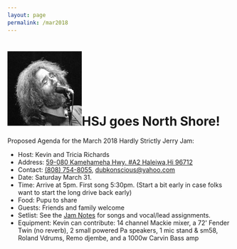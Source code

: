 ```yaml
---
layout: page
permalink: /mar2018
---
```

<h1><img class="ui avatar image" src="/images/jerryavatar.jpg">HSJ goes North Shore!</h1>

Proposed Agenda for the March 2018 Hardly Strictly Jerry Jam:

  * Host: Kevin and Tricia Richards
  * Address: [59-080 Kamehameha Hwy. #A2 Haleiwa,Hi 96712](https://www.google.com/maps/place/59-80+Kamehameha+Hwy,+Haleiwa,+HI+96712)
  * Contact: [(808) 754-8055‬](tel:808-754-8055‬), [dubkonscious@yahoo.com](mailto:dubkonscious@yahoo.com)
  * Date: Saturday March 31. 
  * Time: Arrive at 5pm. First song 5:30pm. (Start a bit early in case folks want to start the long drive back early)
  * Food: Pupu to share
  * Guests: Friends and family welcome
  * Setlist:  See the [Jam Notes](https://goo.gl/VBa4Q7) for songs and vocal/lead assignments. 
  * Equipment: Kevin can contribute: 14 channel Mackie mixer, a 72' Fender Twin (no reverb), 2 small powered Pa speakers, 1 mic stand & sm58, Roland Vdrums, Remo djembe, and a 1000w Carvin Bass amp

 

